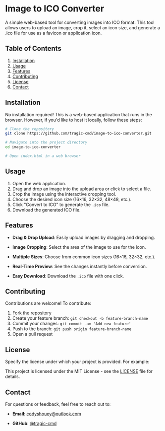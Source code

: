 # Image to ICO Converter

A simple web-based tool for converting images into ICO format. This tool allows users to upload an image, crop it, select an icon size, and generate a .ico file for use as a favicon or application icon.

## Table of Contents

1. [Installation](https://www.github.com/tragic-cmd/Image2ICO#installation)
2. [Usage](https://www.github.com/tragic-cmd/Image2ICO#usage)
3. [Features](https://www.github.com/tragic-cmd/Image2ICO#features)
4. [Contributing](https://www.github.com/tragic-cmd/Image2ICO#contributing)
5. [License](https://www.github.com/tragic-cmd/Image2ICO#license)
6. [Contact](https://www.github.com/tragic-cmd/Image2ICO#contact)

## Installation

No installation required! This is a web-based application that runs in the browser. However, if you'd like to host it locally, follow these steps:

```bash
# Clone the repository
git clone https://github.com/tragic-cmd/image-to-ico-converter.git

# Navigate into the project directory
cd image-to-ico-converter

# Open index.html in a web browser
```

## Usage

1. Open the web application.
2. Drag and drop an image into the upload area or click to select a file.
3. Crop the image using the interactive cropping tool.
4. Choose the desired icon size (16×16, 32×32, 48×48, etc.).
5. Click "Convert to ICO" to generate the `.ico` file.
6. Download the generated ICO file.

## Features

- **Drag & Drop Upload**: Easily upload images by dragging and dropping.
    
- **Image Cropping**: Select the area of the image to use for the icon.
    
- **Multiple Sizes**: Choose from common icon sizes (16×16, 32×32, etc.).
    
- **Real-Time Preview**: See the changes instantly before conversion.
    
- **Easy Download**: Download the `.ico` file with one click.

## Contributing

Contributions are welcome! To contribute:

1. Fork the repository
2. Create your feature branch: `git checkout -b feature-branch-name`
3. Commit your changes: `git commit -am 'Add new feature'`
4. Push to the branch: `git push origin feature-branch-name`
5. Open a pull request

## License

Specify the license under which your project is provided. For example:

This project is licensed under the MIT License - see the [LICENSE](https://www.boot.dev/lessons/LICENSE) file for details.
## Contact

For questions or feedback, feel free to reach out to:

- **Email**: codyshouey@outlook.com
    
- **GitHub**: [@tragic-cmd](https://www.github.com/tragic-cmd)
